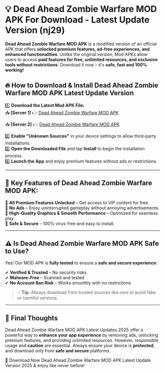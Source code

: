 # 💡 Dead Ahead Zombie Warfare MOD APK For Download - Latest Update Version (nj29)

**Dead Ahead Zombie Warfare MOD APK** is a modified version of an official APK that offers **unlocked premium features, ad-free experiences, and enhanced functionalities**. Unlike the original version, Mod APKs allow users to access **paid features for free, unlimited resources, and exclusive tools without restrictions**. Download it now – it's **safe, fast and 100% working!**

## 🔥 **How to Download & Install Dead Ahead Zombie Warfare MOD APK Latest Update Version**

1️⃣ **Download the Latest Mod APK File:**  
📥 **[Server 1]** 👉 [Dead Ahead Zombie Warfare MOD APK](https://hapymods.com?title=Dead+Ahead+Zombie+Warfare+MOD+APK&ref=FU1)

📥 **[Server 2]** 👉 [Dead Ahead Zombie Warfare MOD APK](https://hapymods.com?title=Dead+Ahead+Zombie+Warfare+MOD+APK&ref=FU1)

2️⃣ **Enable "Unknown Sources"** in your device settings to allow third-party installations.  
3️⃣ **Open the Downloaded File** and tap **Install** to begin the installation process.  
4️⃣ **Launch the App** and enjoy premium features without ads or restrictions.

---

## 🌟 **Key Features of Dead Ahead Zombie Warfare MOD APK:**
 
🔽 **All Premium Features Unlocked** – Get access to VIP content for free.  
🔽 **No Ads** – Enjoy uninterrupted gameplay without annoying advertisements.  
🔽 **High-Quality Graphics & Smooth Performance** – Optimized for seamless play.  
🔽 **Safe & Secure** – 100% virus-free and easy to install.  

---

## ⚠️ **Is Dead Ahead Zombie Warfare MOD APK Safe to Use?**

Yes! Our MOD APK is **fully tested** to ensure a **safe and secure experience**:

✔ **Verified & Trusted** – No security risks  
✔ **Malware-Free** – Scanned and tested  
✔ **No Account Ban Risk** – Works smoothly with no restrictions

> 💡 **Tip:** Always download from trusted sources like ours to avoid fake or harmful versions.

---

## 📌 **Final Thoughts**
 
Dead Ahead Zombie Warfare MOD APK Latest Updates 2025 offer a powerful way to **enhance your app experience** by removing ads, unlocking premium features, and providing unlimited resources. However, responsible usage and **caution** are essential. Always ensure your device is **protected**, and download only from **safe and secure** platforms.  

🔽 Download Now Dead Ahead Zombie Warfare MOD APK Latest Update Version 2025 & enjoy like never before!